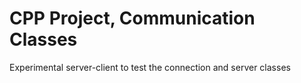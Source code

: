# CPP Project, Communication Classes

Experimental server-client to test the connection and server classes

